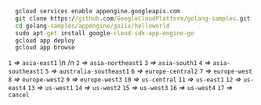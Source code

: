 ```cmd
  gcloud services enable appengine.googleapis.com
  git clone https://github.com/GoogleCloudPlatform/golang-samples.git
  cd golang-samples/appengine/go11x/helloworld
  sudo apt-get install google-cloud-sdk-app-engine-go
  gcloud app deploy
  gcloud app browse
```

`1` *=>* `asia-east1` \n /n
`2` *=>* `asia-northeast1`
`3` *=>* `asia-south1`
`4` *=>* `asia-southeast1`
`5` *=>* `australia-southeast1`
`6` *=>* `europe-central2`
`7` *=>* `europe-west`
`8` *=>* `europe-west2`
`9` *=>* `europe-west3`
`10` *=>* `us-central`
`11` *=>* `us-east1`
`12` *=>* `us-east4`
`13` *=>* `us-west1`
`14` *=>* `us-west2`
`15` *=>* `us-west3`
`16` *=>* `us-west4`
`17` *=>* `cancel`
